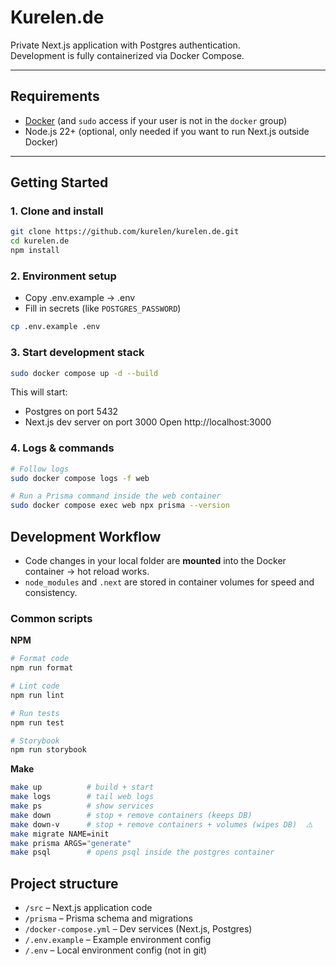 # Kurelen.de

Private Next.js application with Postgres authentication.  
Development is fully containerized via Docker Compose.

---

## Requirements

- [Docker](https://docs.docker.com/get-docker/) (and `sudo` access if your user is not in the `docker` group)
- Node.js 22+ (optional, only needed if you want to run Next.js outside Docker)

---

## Getting Started

### 1. Clone and install

```bash
git clone https://github.com/kurelen/kurelen.de.git
cd kurelen.de
npm install
```

### 2. Environment setup

- Copy .env.example → .env
- Fill in secrets (like `POSTGRES_PASSWORD`)

```bash
cp .env.example .env
```

### 3. Start development stack

```bash
sudo docker compose up -d --build
```

This will start:
- Postgres on port 5432
- Next.js dev server on port 3000
Open http://localhost:3000

### 4. Logs & commands

```bash
# Follow logs
sudo docker compose logs -f web

# Run a Prisma command inside the web container
sudo docker compose exec web npx prisma --version
```

## Development Workflow

- Code changes in your local folder are **mounted** into the Docker container → hot reload works.
- `node_modules` and `.next` are stored in container volumes for speed and consistency.

### Common scripts

**NPM**

```bash
# Format code
npm run format

# Lint code
npm run lint

# Run tests
npm run test

# Storybook
npm run storybook
```

**Make**

```bash
make up          # build + start
make logs        # tail web logs
make ps          # show services
make down        # stop + remove containers (keeps DB)
make down-v      # stop + remove containers + volumes (wipes DB)  ⚠️
make migrate NAME=init
make prisma ARGS="generate"
make psql        # opens psql inside the postgres container
```

## Project structure

- `/src` – Next.js application code
- `/prisma` – Prisma schema and migrations
- `/docker-compose.yml` – Dev services (Next.js, Postgres)
- `/.env.example` – Example environment config
- `/.env` – Local environment config (not in git)

